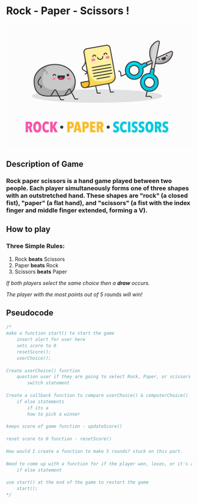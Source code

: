
# Rock - Paper - Scissors !

![Image of Rock, Paper, Scissors](images/rockpaperscissors.png)

## Description of Game
### Rock paper scissors is a hand game played between two people. Each player simultaneously forms one of three shapes with an outstretched hand. These shapes are "rock" (a closed fist), "paper" (a flat hand), and "scissors" (a fist with the index finger and middle finger extended, forming a V).

## How to play
### Three Simple Rules:
1. Rock **beats** Scissors
1. Paper **beats** Rock
1. Scissors **beats** Paper

*If both players select the same choice then a **draw** occurs.*

*The player with the most points out of 5 rounds will win!*


## Pseudocode

``` javascript
/*
make a function start() to start the game
    insert alert for user here
    sets score to 0
    resetScore();
    userChoice();

Create userChoice() function
    question user if they are going to select Rock, Paper, or scissors
        switch statement

Create a callback function to compare userChoice() & computerChoice()
    if else statements
        if its a 
        how to pick a winner
    
keeps score of game function - updateScore()

reset score to 0 function - resetScore()

How would I create a function to make 5 rounds? stuck on this part.

Need to come up with a function for if the player won, loses, or it's a tie!
    if else statement

use start() at the end of the game to restart the game
    start();
*/
```




 
 